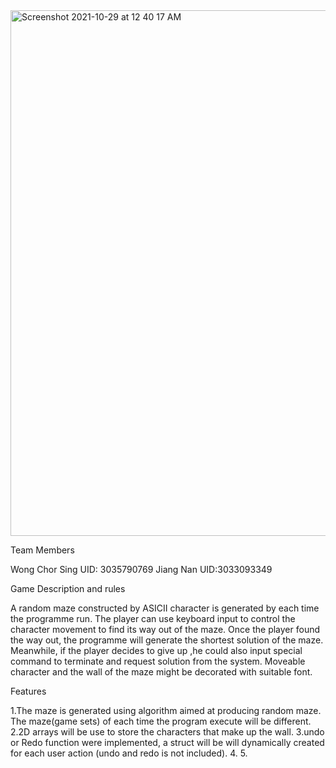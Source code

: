                       
<img width="841" alt="Screenshot 2021-10-29 at 12 40 17 AM" src="https://user-images.githubusercontent.com/91592141/139299139-7c328d0b-f069-4494-88de-fb13915b8de6.png">

 
Team Members

Wong Chor Sing UID: 3035790769 Jiang Nan UID:3033093349

Game Description and rules

A random maze constructed by ASICII character is generated by each time the programme run. The player can use keyboard input to control the character movement to find its way out of the maze. 
Once the player found the way out, the programme will generate the shortest solution of the maze. Meanwhile, if the player decides to give up ,he could also input special command to terminate and request solution from the system.
Moveable character and the wall of the maze might be decorated with suitable font. 

Features

1.The maze is generated using algorithm aimed at producing random maze. The maze(game sets) of each time the program execute will be different.
2.2D arrays will be use to store the characters that make up the wall. 
3.undo or Redo function were implemented, a struct will be will dynamically created for each user action (undo and redo is not included).
4.
5.
